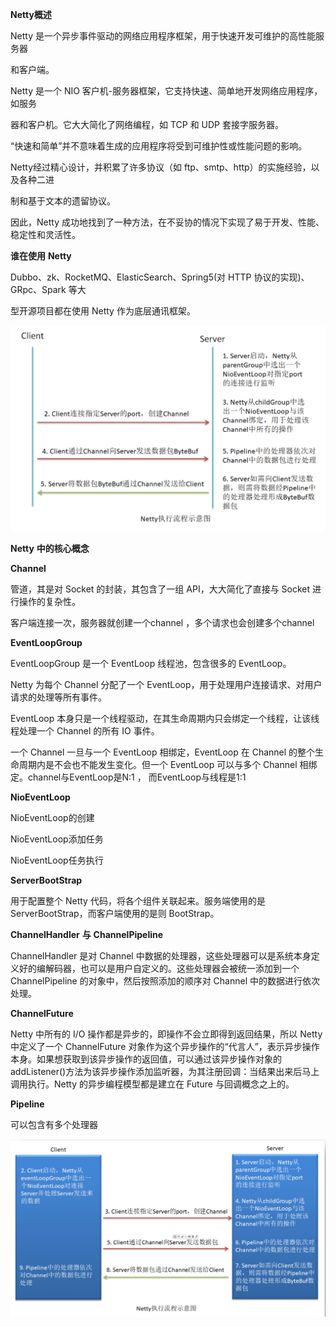 



**Netty概述**



Netty 是一个异步事件驱动的网络应用程序框架，用于快速开发可维护的高性能服务器

和客户端。



Netty 是一个 NIO 客户机-服务器框架，它支持快速、简单地开发网络应用程序，如服务

器和客户机。它大大简化了网络编程，如 TCP 和 UDP 套接字服务器。 



“快速和简单”并不意味着生成的应用程序将受到可维护性或性能问题的影响。



Netty经过精心设计，并积累了许多协议（如 ftp、smtp、http）的实施经验，以及各种二进

制和基于文本的遗留协议。



因此，Netty 成功地找到了一种方法，在不妥协的情况下实现了易于开发、性能、稳定性和灵活性。





**谁在使用** **Netty**

Dubbo、zk、RocketMQ、ElasticSearch、Spring5(对 HTTP 协议的实现)、GRpc、Spark 等大

型开源项目都在使用 Netty 作为底层通讯框架。 



![image-20200527210328995](images/image-20200527210328995.png)





**Netty** **中的核心概念**



**Channel**

管道，其是对 Socket 的封装，其包含了一组 API，大大简化了直接与 Socket 进行操作的复杂性。

客户端连接一次，服务器就创建一个channel ，多个请求也会创建多个channel





**EventLoopGroup**

EventLoopGroup 是一个 EventLoop 线程池，包含很多的 EventLoop。

Netty 为每个 Channel 分配了一个 EventLoop，用于处理用户连接请求、对用户请求的处理等所有事件。

EventLoop 本身只是一个线程驱动，在其生命周期内只会绑定一个线程，让该线程处理一个 Channel 的所有 IO 事件。

一个 Channel 一旦与一个 EventLoop 相绑定，EventLoop 在 Channel 的整个生命周期内是不会也不能发生变化。但一个 EventLoop 可以与多个 Channel 相绑定。channel与EventLoop是N:1 ， 而EventLoop与线程是1:1 



**NioEventLoop**



NioEventLoop的创建







NioEventLoop添加任务







NioEventLoop任务执行









**ServerBootStrap**

用于配置整个 Netty 代码，将各个组件关联起来。服务端使用的是 ServerBootStrap，而客户端使用的是则 BootStrap。





**ChannelHandler** **与** **ChannelPipeline**

ChannelHandler 是对 Channel 中数据的处理器，这些处理器可以是系统本身定义好的编解码器，也可以是用户自定义的。这些处理器会被统一添加到一个 ChannelPipeline 的对象中，然后按照添加的顺序对 Channel 中的数据进行依次处理。





**ChannelFuture**

Netty 中所有的 I/O 操作都是异步的，即操作不会立即得到返回结果，所以 Netty 中定义了一个 ChannelFuture 对象作为这个异步操作的“代言人”，表示异步操作本身。如果想获取到该异步操作的返回值，可以通过该异步操作对象的 addListener()方法为该异步操作添加监听器，为其注册回调：当结果出来后马上调用执行。Netty 的异步编程模型都是建立在 Future 与回调概念之上的。



**Pipeline**

可以包含有多个处理器







![image-20200527221459790](images/image-20200527215459261.png)















